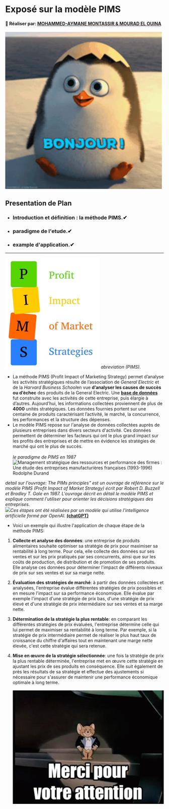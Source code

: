 # Exposé sur la modèle PIMS <br>
#### 🧑 Réaliser par: [MOHAMMED-AYMANE MONTASSIR & MOURAD EL OUINA]()
![](https://github.com/aymanemontassir/Le-Model-PIMS/blob/main/hello-bonjour.gif)   
## Presentation de Plan
* ### Introduction et définition : la méthode PIMS.✔
* ### paradigme de l'etude.✔
* ### example d'application.✔
--------------------------------------------------------------------------------------------------------------------------------------------------------------------------
![](https://github.com/aymanemontassir/Le-Model-PIMS/blob/main/PIMS_image.jpg)
*abreviation (PIMS).* <br>
* La méthode PIMS (Profit Impact of Marketing Strategy) permet d’analyse les activités stratégiques résulte de l’association de *General Electric* et de la *Harvard
Business School*en vue __d’analyser les causes de succès ou d’échec__ des produits de la General Electric. Une __[base de données](https://en.wikipedia.org/wiki/Profit_Impact_of_Market_Strategy#Data_collected)__ fut construite avec les activités de cette entreprise, puis élargie à d’autres. Aujourd’hui, les informations collectées proviennent de plus de __4000__ unités stratégiques. Les données fournies portent sur une centaine de produits caractérisant l’activité, le marché, la concurrence, les performances et la structure des dépenses.
	<br>
* Le modèle PIMS repose sur l'analyse de données collectées auprès de plusieurs entreprises dans divers secteurs d'activité. Ces données permettent de déterminer les facteurs qui ont le plus grand impact sur les profits des entreprises et de mettre en évidence les stratégies de marché qui ont le plus de succès. <br> <br>
*le paradigme de PIMS en 1987*
![Management stratégique des ressources et performance
des firmes : Une étude des entreprises manufacturières
françaises (1993-1996)
Rodolphe Durand](https://github.com/aymanemontassir/Le-Model-PIMS/blob/main/paradigme%20de%20l'etude.PNG) <br>

*detail sur l'ouvrage:
The PIMs principles" est un ouvrage de référence sur le modèle PIMS (Profit Impact of Market Strategy) écrit par Robert D. Buzzell et Bradley T. Gale en 1987. L'ouvrage décrit en détail le modèle PIMS et explique comment l'utiliser pour orienter les décisions stratégiques des entreprises.* <br>
![](https://github.com/aymanemontassir/Le-Model-PIMS/blob/main/%C3%A9tapes%20de%20modele%20pims.png)*Ces étapes ont été réalisées par un modèle qui utilise l'intelligence artificielle formé par OpenAI.*  [__(chatGPT)__](https://chat.openai.com/chat)
* Voici un exemple qui illustre l'application de chaque étape de la méthode PIMS:

1. __Collecte et analyse des données__: une entreprise de produits alimentaires souhaite optimiser sa stratégie de prix pour maximiser sa rentabilité à long terme. Pour cela, elle collecte des données sur ses ventes et sur les prix pratiqués par ses concurrents, ainsi que sur les coûts de production, de distribution et de promotion de ses produits. Elle analyse ces données pour déterminer l'impact de différents niveaux de prix sur ses ventes et sur sa marge nette.

2. __Évaluation des stratégies de marché__: à partir des données collectées et analysées, l'entreprise évalue différentes stratégies de prix possibles et en mesure l'impact sur sa performance économique. Elle évalue par exemple l'impact d'une stratégie de prix bas, d'une stratégie de prix élevé et d'une stratégie de prix intermédiaire sur ses ventes et sa marge nette.

4. __Détermination de la stratégie la plus rentable__: en comparant les différentes stratégies de prix évaluées, l'entreprise détermine celle qui lui permet de maximiser sa rentabilité à long terme. Par exemple, si la stratégie de prix intermédiaire permet de réaliser le plus haut taux de croissance du chiffre d'affaires tout en maintenant une marge nette élevée, c'est cette stratégie qui sera retenue.

5. __Mise en œuvre de la stratégie sélectionnée__: une fois la stratégie de prix la plus rentable déterminée, l'entreprise met en œuvre cette stratégie en ajustant les prix de ses produits en conséquence. Elle suit également de près les résultats de sa stratégie et effectue des ajustements si nécessaire pour s'assurer de maintenir une performance économique optimale à long terme.<br><br>
![](https://github.com/aymanemontassir/Le-Model-PIMS/blob/main/merci-pour-votre-attention.gif)




